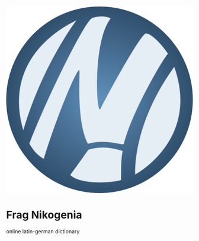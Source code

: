 ![Logo](/logo/FragNikogenia%20Logo%20Dark.png "Logo")

# Frag Nikogenia
online latin-german dictionary

